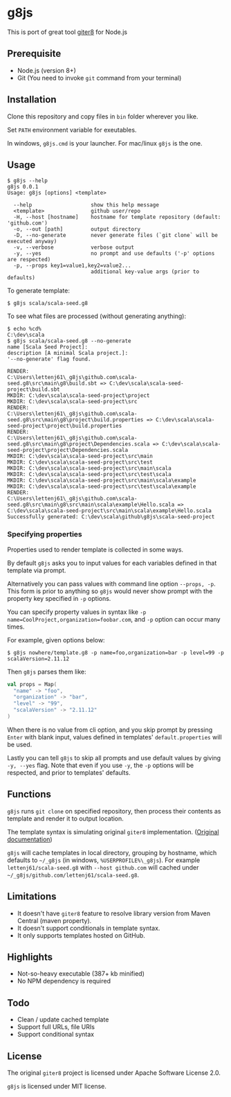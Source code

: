 g8js
====

This is port of great tool [giter8][giter8] for Node.js

## Prerequisite

* Node.js (version 8+)
* Git (You need to invoke `git` command from your terminal)

## Installation

Clone this repository and copy files in `bin` folder wherever you like.

Set `PATH` environment variable for exeutables.

In windows, `g8js.cmd` is your launcher. For mac/linux `g8js` is the one.

## Usage

```
$ g8js --help
g8js 0.0.1
Usage: g8js [options] <template>

  --help                   show this help message
  <template>               github user/repo
  -H, --host [hostname]    hostname for template repository (default: 'github.com')
  -o, --out [path]         output directory
  -D, --no-generate        never generate files (`git clone` will be executed anyway)
  -v, --verbose            verbose output
  -y, --yes                no prompt and use defaults ('-p' options are respected)
  -p, --props key1=value1,key2=value2...
                           additional key-value args (prior to defaults)
```

To generate template:

```
$ g8js scala/scala-seed.g8
```

To see what files are processed (without generating anything):

```
$ echo %cd%
C:\dev\scala
$ g8js scala/scala-seed.g8 --no-generate
name [Scala Seed Project]:
description [A minimal Scala project.]:
'--no-generate' flag found.

RENDER:
C:\Users\lettenj61\_g8js\github.com\scala-seed.g8\src\main\g8\build.sbt => C:\dev\scala\scala-seed-project\build.sbt
MKDIR: C:\dev\scala\scala-seed-project\project
MKDIR: C:\dev\scala\scala-seed-project\src
RENDER:
C:\Users\lettenj61\_g8js\github.com\scala-seed.g8\src\main\g8\project\build.properties => C:\dev\scala\scala-seed-project\project\build.properties
RENDER:
C:\Users\lettenj61\_g8js\github.com\scala-seed.g8\src\main\g8\project\Dependencies.scala => C:\dev\scala\scala-seed-project\project\Dependencies.scala
MKDIR: C:\dev\scala\scala-seed-project\src\main
MKDIR: C:\dev\scala\scala-seed-project\src\test
MKDIR: C:\dev\scala\scala-seed-project\src\main\scala
MKDIR: C:\dev\scala\scala-seed-project\src\test\scala
MKDIR: C:\dev\scala\scala-seed-project\src\main\scala\example
MKDIR: C:\dev\scala\scala-seed-project\src\test\scala\example
RENDER:
C:\Users\lettenj61\_g8js\github.com\scala-seed.g8\src\main\g8\src\main\scala\example\Hello.scala => C:\dev\scala\scala-seed-project\src\main\scala\example\Hello.scala
Successfully generated: C:\dev\scala\github\g8js\scala-seed-project
```

### Specifying properties

Properties used to render template is collected in some ways.

By default `g8js` asks you to input values for each variables defined in that template via prompt.

Alternatively you can pass values with command line option `--props, -p`. This form is prior to anything so `g8js` would never show prompt with the property key specified in `-p` options.

You can specify property values in syntax like `-p name=CoolProject,organization=foobar.com`, and `-p` option can occur many times.

For example, given options below:

```
$ g8js nowhere/template.g8 -p name=foo,organization=bar -p level=99 -p scalaVersion=2.11.12
```

Then `g8js` parses them like:

```scala
val props = Map(
  "name" -> "foo",
  "organization" -> "bar",
  "level" -> "99",
  "scalaVersion" -> "2.11.12"
)
```

When there is no value from cli option, and you skip prompt by pressing `Enter` with blank input, values defined in templates' `default.properties` will be used.

Lastly you can tell `g8js` to skip all prompts and use default values by giving `-y, --yes` flag. Note that even if you use `-y`, the `-p` options will be respected, and prior to templates' defaults.

## Functions

`g8js` runs `git clone` on specified repository, then process their contents as template and render it to output location.

The template syntax is simulating original `giter8` implementation. ([Original documentation][g8docs])

`g8js` will cache templates in local directory, grouping by hostname, which defaults to `~/_g8js` (in windows, `%USERPROFILE%\_g8js`). For example `lettenj61/scala-seed.g8` with `--host github.com` will cached under `~/_g8js/github.com/lettenj61/scala-seed.g8`.

## Limitations

* It doesn't have `giter8` feature to resolve library version from Maven Central (maven property).
* It doesn't support conditionals in template syntax.
* It only supports templates hosted on GitHub.

## Highlights

* Not-so-heavy executable (387+ kb minified)
* No NPM dependency is required

## Todo

* Clean / update cached template
* Support full URLs, file URIs
* Support conditional syntax

## License

The original `giter8` project is licensed under Apache Software License 2.0.

`g8js` is licensed under MIT license.

[giter8]: https://github.com/foundweekends/giter8
[g8docs]: http://www.foundweekends.org/giter8/
